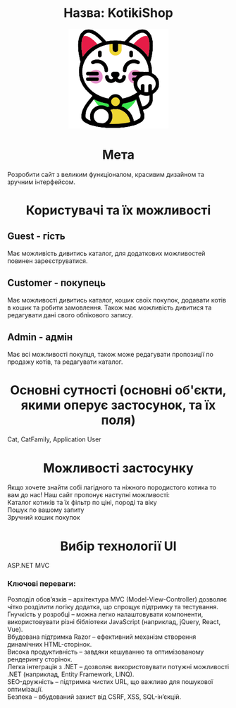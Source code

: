 <h1 align="center">
  Назва: KotikiShop
</h1>
<p align="center">
  <img src="KotikiShop/wwwroot/images/icon.png" alt="Logo">
</p>
<h1 align="center">
  Мета
</h1> 
Розробити сайт з великим функціоналом, красивим дизайном та зручним інтерфейсом.
<h1 align="center">
  Користувачі та їх можливості
</h1>
<h2>
  Guest - гість
</h2>
Має можливість дивитись каталог, для додаткових можливостей повинен зареєструватися.
<h2>
  Customer - покупець
</h2>
Має можливості дивитись каталог, кошик своїх покупок, додавати котів в кошик та робити замовлення. Також має можливість дивитися та редагувати дані свого облікового запису.
<h2>
  Admin - адмін
</h2>
Має всі можливості покупця, також може редагувати пропозиції по продажу котів, та редагувати каталог.
<h1 align="center">
  Основні сутності (основні об'єкти, якими оперує застосунок, та їх поля)
</h1>
Cat, CatFamily, Application User
<h1 align="center">
  Можливості застосунку
</h1>
Якщо хочете знайти собі лагідного та ніжного породистого котика то вам до нас! Наш сайт пропонує наступні можливості:<br>
Каталог котиків та їх фільтр по ціні, породі та віку<br>
Пошук по вашому запиту<br>
Зручний кошик покупок<br>
<h1 align="center">
  Вибір технології UI
</h1>
ASP.NET MVC
<h3>
  Ключові переваги:
</h3>
Розподіл обов’язків – архітектура MVC (Model-View-Controller) дозволяє чітко розділити логіку додатка, що спрощує підтримку та тестування.<br>
Гнучкість у розробці – можна легко налаштовувати компоненти, використовувати різні бібліотеки JavaScript (наприклад, jQuery, React, Vue).<br>
Вбудована підтримка Razor – ефективний механізм створення динамічних HTML-сторінок.<br>
Висока продуктивність – завдяки кешуванню та оптимізованому рендерингу сторінок.<br>
Легка інтеграція з .NET – дозволяє використовувати потужні можливості .NET (наприклад, Entity Framework, LINQ).<br>
SEO-дружність – підтримка чистих URL, що важливо для пошукової оптимізації.<br>
Безпека – вбудований захист від CSRF, XSS, SQL-ін’єкцій.
